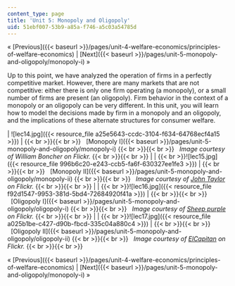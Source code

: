 ```yaml
---
content_type: page
title: 'Unit 5: Monopoly and Oligopoly'
uid: 51ebf007-53b9-a85a-f746-a5c03a54785d
---
```


« [Previous]({{< baseurl >}}/pages/unit-4-welfare-economics/principles-of-welfare-economics) | [Next]({{< baseurl >}}/pages/unit-5-monopoly-and-oligopoly/monopoly-i) »

Up to this point, we have analyzed the operation of firms in a perfectly competitive market. However, there are many markets that are not competitive: either there is only one firm operating (a monopoly), or a small number of firms are present (an oligopoly). Firm behavior in the context of a monopoly or an oligopoly can be very different. In this unit, you will learn how to model the decisions made by firm in a monopoly and an oligopoly, and the implications of these alternate structures for consumer welfare.

| ![lec14.jpg]({{< resource_file a25e5643-ccdc-3104-f634-64768ecf4a15 >}}) |  {{< br >}}{{< br >}}   [Monopoly I]({{< baseurl >}}/pages/unit-5-monopoly-and-oligopoly/monopoly-i) {{< br >}}{{< br >}}   _Image courtesy of William Boncher on Flickr._ {{< br >}}{{< br >}}  |
|   {{< br >}}![lec15.jpg]({{< resource_file 996b6c20-e243-ccb5-fa6f-630327ee1fe3 >}}) |  {{< br >}}{{< br >}}   [Monopoly II]({{< baseurl >}}/pages/unit-5-monopoly-and-oligopoly/monopoly-ii) {{< br >}}{{< br >}}   _Image courtesy of [John Taylor](http://www.flickr.com/photos/jbtaylor/5566452462/in/photostream/) on Flickr._ {{< br >}}{{< br >}}  |
|   {{< br >}}![lec16.jpg]({{< resource_file f92d1547-9953-381d-5bd4-72684920f41a >}}) |  {{< br >}}{{< br >}}   [Oligopoly I]({{< baseurl >}}/pages/unit-5-monopoly-and-oligopoly/oligopoly-i) {{< br >}}{{< br >}}   _Image courtesy of [Sheep purple](http://www.flickr.com/photos/sheeppurple/2665016444/) on Flickr._ {{< br >}}{{< br >}}  |
|   {{< br >}}![lec17.jpg]({{< resource_file a025b1be-c427-d90b-fbcd-335c04a880c4 >}}) |  {{< br >}}{{< br >}}   [Oligopoly II]({{< baseurl >}}/pages/unit-5-monopoly-and-oligopoly/oligopoly-ii) {{< br >}}{{< br >}}   _Image courtesy of [ElCapitan](http://www.flickr.com/photos/elcapitan/2388687600/in/photostream/) on Flickr._ {{< br >}}{{< br >}}  

« [Previous]({{< baseurl >}}/pages/unit-4-welfare-economics/principles-of-welfare-economics) | [Next]({{< baseurl >}}/pages/unit-5-monopoly-and-oligopoly/monopoly-i) »